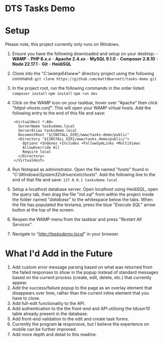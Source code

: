 # DTS Tasks Demo

# Setup
Please note, this project currently only runs on Windows.
1. Ensure you have the following downloaded and setup on your desktop:
		- **WAMP** 
		- **PHP 8.*x*.*x***
		- **Apache 2.4.*xx***
		- **MySQL 9.1.0**
		- **Composer 2.8.10**
		- **Node 22.17.1**
		- **Git**
		- **HeidiSQL**
2. Clone into the "*C:\wamp64\www*" directory project using the following command:
`git clone https://github.com/mattdbarnett/tasks-demo.git`

3. In the project root, run the following commands in the order listed:
    `composer install`
    `npm install`
    `npm run dev`

3. Click on the WAMP icon on your taskbar, hover over "Apache" then click "*httpd-vhosts.conf*". This will open your WAMP virtual hosts. Add the following entry to the end of this file and save:
```
    <VirtualHost *:80>
      ServerName tasksdemo.local
      ServerAlias tasksdemo.local
      DocumentRoot "${INSTALL_DIR}/www/tasks-demo/public"
      <Directory "${INSTALL_DIR}/www/tasks.demo/public/">
        Options +Indexes +Includes +FollowSymLinks +MultiViews
        AllowOverride All
        Require local
      </Directory>
    </VirtualHost>
```
4. Run Notepad as administrator. Open the file named "*hosts*" found in "*C:\Windows\System32\drivers\etc\hosts*". Add the following line to the end of that file and save:
    `127.0.0.1 tasksdemo.local`

5. Setup a localhost database server. Open localhost using HeidiSQL, open the query tab, then drag the file "*init.sql*" from within the project inside the folder named "*database*" to the whitespace below the tabs. When the file has populated the textarea, press the blue "*Execute SQL*" arrow button at the top of the screen.

6. Reopen the WAMP menu from the taskbar and press "*Restart All Services*".

7. Navigate to "*http://tasksdemo.local*" in your browser.

# What I'd Add in the Future

1. Add custom error message parsing based on what was returned from the failed responses to show in the popup instead of standard messages based on the current process (create, edit, delete, etc.) that currently appear.
2. Add the success/failure popup to the page as an overlay element that disappears over time, rather than the current inline element that you have to close.
3. Add full-edit functionality to the API.
4. Add authentication to the the front-end and API utilising the *tduser10* table already present in the database.
5. Add front-end validation to the edit and create task forms.
6. Currently the program **is** responsive, but I believe the experience on mobile can be further improved.
7. Add more depth and detail to this readme.